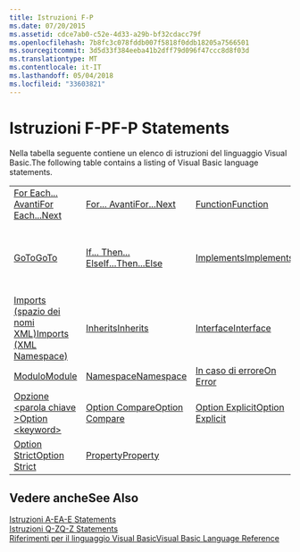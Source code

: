 ```yaml
---
title: Istruzioni F-P
ms.date: 07/20/2015
ms.assetid: cdce7ab0-c52e-4d33-a29b-bf32cdacc79f
ms.openlocfilehash: 7b8fc3c078fddb007f5818f0ddb18205a7566501
ms.sourcegitcommit: 3d5d33f384eeba41b2dff79d096f47ccc8d8f03d
ms.translationtype: MT
ms.contentlocale: it-IT
ms.lasthandoff: 05/04/2018
ms.locfileid: "33603821"
---
```

# <a name="f-p-statements"></a><span data-ttu-id="4e8c6-102">Istruzioni F-P</span><span class="sxs-lookup"><span data-stu-id="4e8c6-102">F-P Statements</span></span>
<span data-ttu-id="4e8c6-103">Nella tabella seguente contiene un elenco di istruzioni del linguaggio Visual Basic.</span><span class="sxs-lookup"><span data-stu-id="4e8c6-103">The following table contains a listing of Visual Basic language statements.</span></span>  
  
|||||  
|---|---|---|---|  
|[<span data-ttu-id="4e8c6-104">For Each... Avanti</span><span class="sxs-lookup"><span data-stu-id="4e8c6-104">For Each...Next</span></span>](../../../visual-basic/language-reference/statements/for-each-next-statement.md)|[<span data-ttu-id="4e8c6-105">For... Avanti</span><span class="sxs-lookup"><span data-stu-id="4e8c6-105">For...Next</span></span>](../../../visual-basic/language-reference/statements/for-next-statement.md)|[<span data-ttu-id="4e8c6-106">Function</span><span class="sxs-lookup"><span data-stu-id="4e8c6-106">Function</span></span>](../../../visual-basic/language-reference/statements/function-statement.md)|[<span data-ttu-id="4e8c6-107">Get</span><span class="sxs-lookup"><span data-stu-id="4e8c6-107">Get</span></span>](../../../visual-basic/language-reference/statements/get-statement.md)|  
|[<span data-ttu-id="4e8c6-108">GoTo</span><span class="sxs-lookup"><span data-stu-id="4e8c6-108">GoTo</span></span>](../../../visual-basic/language-reference/statements/goto-statement.md)|[<span data-ttu-id="4e8c6-109">If... Then... Else</span><span class="sxs-lookup"><span data-stu-id="4e8c6-109">If...Then...Else</span></span>](../../../visual-basic/language-reference/statements/if-then-else-statement.md)|[<span data-ttu-id="4e8c6-110">Implements</span><span class="sxs-lookup"><span data-stu-id="4e8c6-110">Implements</span></span>](../../../visual-basic/language-reference/statements/implements-statement.md)|[<span data-ttu-id="4e8c6-111">Imports (spazio dei nomi e tipo .NET)</span><span class="sxs-lookup"><span data-stu-id="4e8c6-111">Imports (.NET Namespace and Type)</span></span>](../../../visual-basic/language-reference/statements/imports-statement-net-namespace-and-type.md)|  
|[<span data-ttu-id="4e8c6-112">Imports (spazio dei nomi XML)</span><span class="sxs-lookup"><span data-stu-id="4e8c6-112">Imports (XML Namespace)</span></span>](../../../visual-basic/language-reference/statements/imports-statement-xml-namespace.md)|[<span data-ttu-id="4e8c6-113">Inherits</span><span class="sxs-lookup"><span data-stu-id="4e8c6-113">Inherits</span></span>](../../../visual-basic/language-reference/statements/inherits-statement.md)|[<span data-ttu-id="4e8c6-114">Interface</span><span class="sxs-lookup"><span data-stu-id="4e8c6-114">Interface</span></span>](../../../visual-basic/language-reference/statements/interface-statement.md)|[<span data-ttu-id="4e8c6-115">Mid</span><span class="sxs-lookup"><span data-stu-id="4e8c6-115">Mid</span></span>](../../../visual-basic/language-reference/statements/mid-statement.md)|  
|[<span data-ttu-id="4e8c6-116">Modulo</span><span class="sxs-lookup"><span data-stu-id="4e8c6-116">Module</span></span>](../../../visual-basic/language-reference/statements/module-statement.md)|[<span data-ttu-id="4e8c6-117">Namespace</span><span class="sxs-lookup"><span data-stu-id="4e8c6-117">Namespace</span></span>](../../../visual-basic/language-reference/statements/namespace-statement.md)|[<span data-ttu-id="4e8c6-118">In caso di errore</span><span class="sxs-lookup"><span data-stu-id="4e8c6-118">On Error</span></span>](../../../visual-basic/language-reference/statements/on-error-statement.md)|[<span data-ttu-id="4e8c6-119">Operator</span><span class="sxs-lookup"><span data-stu-id="4e8c6-119">Operator</span></span>](../../../visual-basic/language-reference/statements/operator-statement.md)|  
|[<span data-ttu-id="4e8c6-120">Opzione \<parola chiave ></span><span class="sxs-lookup"><span data-stu-id="4e8c6-120">Option \<keyword></span></span>](../../../visual-basic/language-reference/statements/option-keyword-statement.md)|[<span data-ttu-id="4e8c6-121">Option Compare</span><span class="sxs-lookup"><span data-stu-id="4e8c6-121">Option Compare</span></span>](../../../visual-basic/language-reference/statements/option-compare-statement.md)|[<span data-ttu-id="4e8c6-122">Option Explicit</span><span class="sxs-lookup"><span data-stu-id="4e8c6-122">Option Explicit</span></span>](../../../visual-basic/language-reference/statements/option-explicit-statement.md)|[<span data-ttu-id="4e8c6-123">Option Infer</span><span class="sxs-lookup"><span data-stu-id="4e8c6-123">Option Infer</span></span>](../../../visual-basic/language-reference/statements/option-infer-statement.md)|  
|[<span data-ttu-id="4e8c6-124">Option Strict</span><span class="sxs-lookup"><span data-stu-id="4e8c6-124">Option Strict</span></span>](../../../visual-basic/language-reference/statements/option-strict-statement.md)|[<span data-ttu-id="4e8c6-125">Property</span><span class="sxs-lookup"><span data-stu-id="4e8c6-125">Property</span></span>](../../../visual-basic/language-reference/statements/property-statement.md)|||  
  
## <a name="see-also"></a><span data-ttu-id="4e8c6-126">Vedere anche</span><span class="sxs-lookup"><span data-stu-id="4e8c6-126">See Also</span></span>  
 [<span data-ttu-id="4e8c6-127">Istruzioni A-E</span><span class="sxs-lookup"><span data-stu-id="4e8c6-127">A-E Statements</span></span>](../../../visual-basic/language-reference/statements/a-e-statements.md)  
 [<span data-ttu-id="4e8c6-128">Istruzioni Q-Z</span><span class="sxs-lookup"><span data-stu-id="4e8c6-128">Q-Z Statements</span></span>](../../../visual-basic/language-reference/statements/q-z-statements.md)  
 [<span data-ttu-id="4e8c6-129">Riferimenti per il linguaggio Visual Basic</span><span class="sxs-lookup"><span data-stu-id="4e8c6-129">Visual Basic Language Reference</span></span>](../../../visual-basic/language-reference/index.md)
